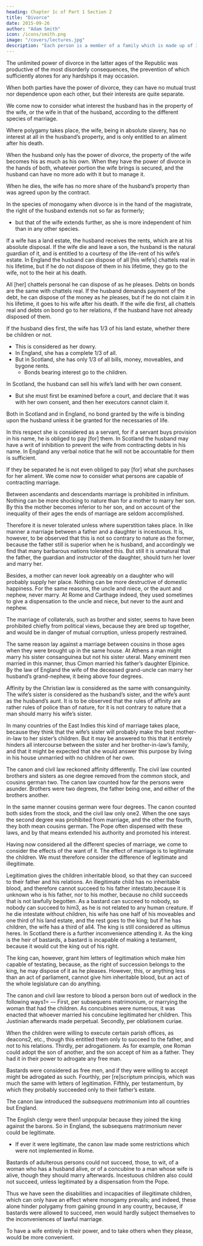 ```yaml
---
heading: Chapter 1c of Part 1 Section 2
title: "Divorce"
date: 2015-09-26
author: "Adam Smith"
icon: /icons/smith.png
image: "/covers/lectures.jpg"
description: "Each person is a member of a family which is made up of 3 kinds of relations"
---
```




The unlimited power of divorce in the latter ages of the Republic was productive of the most disorderly consequences, the prevention of which sufficiently atones for any hardships it may occasion.

When both parties have the power of divorce, they can have no mutual trust nor dependence upon each other, but their interests are quite separate.

We come now to consider what interest the husband has in the property of the wife, or the wife in that of the husband, according to the different species of marriage.

Where polygamy takes place, the wife, being in absolute slavery, has no interest at all in the husband’s property, and is only entitled to an aliment after his death.

When the husband only has the power of divorce, the property of the wife becomes his as much as his own.
When they have the power of divorce in the hands of both, whatever portion the wife brings is secured, and the husband can have no more ado with it but to manage it.

When he dies, the wife has no more share of the husband’s property than was agreed upon by the contract.

In the species of monogamy when divorce is in the hand of the magistrate, the right of the husband extends not so far as formerly;
- but that of the wife extends further, as she is more independent of him than in any other species.

If a wife has a land estate, the husband receives the rents, which are at his absolute disposal.
If the wife die and leave a son, the husband is the natural guardian of it, and is entitled to a courtesy of the life-rent of his wife’s estate.
In England the husband can dispose of all [his wife’s] chattels real in his lifetime, but if he do not dispose of them in his lifetime, they go to the wife, not to the heir at his death.

All [her] chattels personal he can dispose of as he pleases.
Debts on bonds are the same with chattels real.
If the husband demands payment of the debt, he can dispose of the money as he pleases, but if he do not claim it in his lifetime, it goes to his wife after his death.
If the wife die first, all chattels real and debts on bond go to her relations, if the husband have not already disposed of them.

If the husband dies first, the wife has 1/3 of his land estate, whether there be children or not.
- This is considered as her dowry.
- In England, she has a complete 1/3 of all. 
- But in Scotland, she has only 1/3 of all bills, money, moveables, and bygone rents. 
  - Bonds bearing interest go to the children.

In Scotland, the husband can sell his wife’s land with her own consent. 
- But she must first be examined before a court, and declare that it was with her own consent, and then her executors cannot claim it.

Both in Scotland and in England, no bond granted by the wife is binding upon the husband unless it be granted for the necessaries of life.

In this respect she is considered as a servant, for if a servant buys provision in his name, he is obliged to pay [for] them.
In Scotland the husband may have a writ of inhibition to prevent the wife from contracting debts in his name.
In England any verbal notice that he will not be accountable for them is sufficient.

If they be separated he is not even obliged to pay [for] what she purchases for her aliment.
We come now to consider what persons are capable of contracting marriage.

Between ascendants and descendants marriage is prohibited in infinitum.
Nothing can be more shocking to nature than for a mother to marry her son.
By this the mother becomes inferior to her son, and on account of the inequality of their ages the ends of marriage are seldom accomplished.

Therefore it is never tolerated unless where superstition takes place.
In like manner a marriage between a father and a daughter is incestuous.
It is, however, to be observed that this is not so contrary to nature as the former, because the father still is superior when he is husband, and accordingly we find that many barbarous nations tolerated this.
But still it is unnatural that the father, the guardian and instructor of the daughter, should turn her lover and marry her.

Besides, a mother can never look agreeably on a daughter who will probably supply her place.
Nothing can be more destructive of domestic happiness.
For the same reasons, the uncle and niece, or the aunt and nephew, never marry.
At Rome and Carthage indeed, they used sometimes to give a dispensation to the uncle and niece, but never to the aunt and nephew.

The marriage of collaterals, such as brother and sister, seems to have been prohibited chiefly from political views, because they are bred up together, and would be in danger of mutual corruption, unless properly restrained.

The same reason lay against a marriage between cousins in those ages when they were brought up in the same house.
At Athens a man might marry his sister consanguinea but not his sister uteral.
Many eminent men married in this manner, thus Cimon married his father’s daughter Elpinice.
By the law of England the wife of the deceased grand-uncle can marry her husband’s grand-nephew, it being above four degrees.
 
Affinity by the Christian law is considered as the same with consanguinity.
The wife’s sister is considered as the husband’s sister, and the wife’s aunt as the husband’s aunt.
It is to be observed that the rules of affinity are rather rules of police than of nature, for it is not contrary to nature that a man should marry his wife’s sister.

In many countries of the East Indies this kind of marriage takes place, because they think that the wife’s sister will probably make the best mother-in-law to her sister’s children.
But it may be answered to this that it entirely hinders all intercourse between the sister and her brother-in-law’s family, and that it might be expected that she would answer this purpose by living in his house unmarried with no children of her own.

The canon and civil law reckoned affinity differently.
The civil law counted brothers and sisters as one degree removed from the common stock, and cousins german two.
The canon law counted how far the persons were asunder. Brothers were two degrees, the father being one, and either of the brothers another.

In the same manner cousins german were four degrees.
The canon counted both sides from the stock, and the civil law only one2. When the one says the second degree was prohibited from marriage, and the other the fourth, they both mean cousins german.
The Pope often dispensed with these laws, and by that means extended his authority and promoted his interest.
 
Having now considered all the different species of marriage, we come to consider the effects of the want of it.
The effect of marriage is to legitimate the children.
We must therefore consider the difference of legitimate and illegitimate.

Legitimation gives the children inheritable blood, so that they can succeed to their father and his relations.
An illegitimate child has no inheritable blood, and therefore cannot succeed to his father intestato,because it is unknown who is his father, nor to his mother, because no child succeeds that is not lawfully begotten.
As a bastard can succeed to nobody, so nobody can succeed to him3, as he is not related to any human creature.
If he die intestate without children, his wife has one half of his moveables and one third of his land estate, and the rest goes to the king; but if he has children, the wife has a third of all4.
The king is still considered as ultimus heres. In Scotland there is a further inconvenience attending it.
As the king is the heir of bastards, a bastard is incapable of making a testament, because it would cut the king out of his right.

The king can, however, grant him letters of legitimation which make him capable of testating, because, as the right of succession belongs to the king, he may dispose of it as he pleases.
However, this, or anything less than an act of parliament, cannot give him inheritable blood, but an act of the whole legislature can do anything.
 
The canon and civil law restore to blood a person born out of wedlock in the following ways1= —
First, per subsequens matrimonium, or marrying the woman that had the children. As concubines were numerous, it was enacted that whoever married his concubine legitimated her children. This Justinian afterwards made perpetual.
Secondly, per oblationem curiae.

When the children were willing to execute certain parish offices, as deacons2, etc., though this entitled them only to succeed to the father, and not to his relations.
Thirdly, per adrogationem.
As for example, one Roman could adopt the son of another, and the son accept of him as a father. They had it in their power to adrogate any free man.

Bastards were considered as free men, and if they were willing to accept might be adrogated as such.
Fourthly, per [re]scriptum principis, which was much the same with letters of legitimation.
Fifthly, per testamentum, by which they probably succeeded only to their father’s estate.
 
The canon law introduced the *subsequens matrimonium* into all countries but England.

The English clergy were then1 unpopular because they joined the king against the barons. So in England, the subsequens matrimonium never could be legitimate.
- If ever it were legitimate, the canon law made some restrictions which were not implemented in Rome.

Bastards of adulterous persons could not succeed, those, to wit, of a woman who has a husband alive, or of a concubine to a man whose wife is alive, though they should marry afterwards. Incestuous children also could not succeed, unless legitimated by a dispensation from the Pope.
 
Thus we have seen the disabilities and incapacities of illegitimate children, which can only have an effect where monogamy prevails;
and indeed, these alone hinder polygamy from gaining ground in any country, because, if bastards were allowed to succeed, men would hardly subject themselves to the inconveniences of lawful marriage.

To have a wife entirely in their power, and to take others when they please, would be more convenient.
